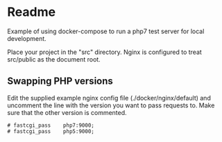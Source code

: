 # Readme

Example of using docker-compose to run a php7 test server for local development.

Place your project in the "src" directory.  Nginx is configured to treat src/public as the document root.

## Swapping PHP versions

Edit the supplied example nginx config file (./docker/nginx/default) and uncomment the line with the version
you want to pass requests to.  Make sure that the other version is commented.

    # fastcgi_pass    php7:9000;
    # fastcgi_pass    php5:9000;